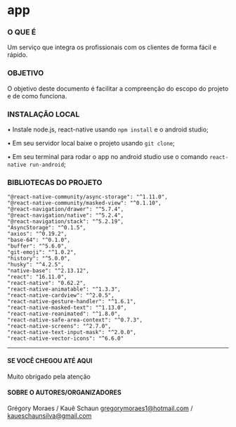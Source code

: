 # app

### O QUE É
Um serviço que integra os profissionais com os clientes de forma fácil e rápido.

### OBJETIVO
O objetivo deste documento é facilitar a compreenção do escopo do projeto e de como funciona.

### INSTALAÇÃO LOCAL
• Instale node.js, react-native usando `npm install` e o android studio;

• Em seu servidor local baixe o projeto usando `git clone`;

• Em seu terminal para rodar o app no android studio use o comando `react-native run-android`;

### BIBLIOTECAS DO PROJETO
    "@react-native-community/async-storage": "^1.11.0",
    "@react-native-community/masked-view": "^0.1.10",
    "@react-navigation/drawer": "^5.7.4",
    "@react-navigation/native": "^5.2.4",
    "@react-navigation/stack": "^5.2.19",
    "AsyncStorage": "^0.1.5",
    "axios": "^0.19.2",
    "base-64": "^0.1.0",
    "buffer": "^5.6.0",
    "git-emoji": "^1.0.2",
    "history": "^5.0.0",
    "husky": "^4.2.5",
    "native-base": "^2.13.12",
    "react": "16.11.0",
    "react-native": "0.62.2",
    "react-native-animatable": "^1.3.3",
    "react-native-cardview": "^2.0.5",
    "react-native-gesture-handler": "^1.6.1",
    "react-native-masked-text": "^1.13.0",
    "react-native-reanimated": "^1.8.0",
    "react-native-safe-area-context": "^0.7.3",
    "react-native-screens": "^2.7.0",
    "react-native-text-input-mask": "^2.0.0",
    "react-native-vector-icons": "^6.6.0"

----------------------------

#### SE VOCÊ CHEGOU ATÉ AQUI
Muito obrigado pela atenção

#### SOBRE O AUTORES/ORGANIZADORES
Grégory Moraes / Kauê Schaun
gregorymoraes1@hotmail.com / kaueschaunsilva@gmail.com
